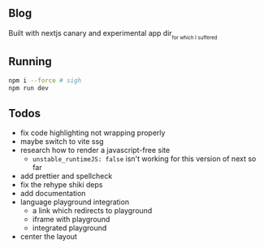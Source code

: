 ## Blog
Built with nextjs canary and experimental app dir<sub><sub>for which I suffered</sub></sub>

## Running

```bash
npm i --force # sigh
npm run dev
```

## Todos
- fix code highlighting not wrapping properly
- maybe switch to vite ssg
- research how to render a javascript-free site
  - `unstable_runtimeJS: false` isn't working for this version of next so far
- add prettier and spellcheck
- fix the rehype shiki deps
- add documentation
- language playground integration
  - a link which redirects to playground
  - iframe with playground
  - integrated playground
- center the layout
